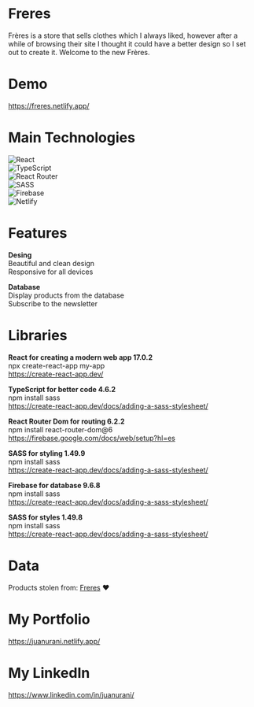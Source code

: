 # Freres
Frères is a store that sells clothes which I always liked, however after a while of browsing their site I thought it could have a better design so I set out to create it. Welcome to the new Frères.

# Demo
https://freres.netlify.app/

# Main Technologies
![React](https://img.shields.io/badge/react-%2320232a.svg?style=for-the-badge&logo=react&logoColor=%2361DAFB)<br>
![TypeScript](https://img.shields.io/badge/typescript-%23007ACC.svg?style=for-the-badge&logo=typescript&logoColor=white)<br>
![React Router](https://img.shields.io/badge/React_Router-CA4245?style=for-the-badge&logo=react-router&logoColor=white)<br>
![SASS](https://img.shields.io/badge/SASS-hotpink.svg?style=for-the-badge&logo=SASS&logoColor=white)<br>
![Firebase](https://img.shields.io/badge/firebase-%23039BE5.svg?style=for-the-badge&logo=firebase)<br>
![Netlify](https://img.shields.io/badge/netlify-%23000000.svg?style=for-the-badge&logo=netlify&logoColor=#00C7B7)

# Features
**Desing**<br>
Beautiful and clean design<br>
Responsive for all devices

**Database**<br>
Display products from the database<br>
Subscribe to the newsletter<br>

# Libraries
**React for creating a modern web app 17.0.2**<br>
npx create-react-app my-app<br>
https://create-react-app.dev/

**TypeScript for better code 4.6.2**<br>
npm install sass<br>
https://create-react-app.dev/docs/adding-a-sass-stylesheet/

**React Router Dom for routing 6.2.2**<br>
npm install react-router-dom@6<br>
https://firebase.google.com/docs/web/setup?hl=es

**SASS for styling 1.49.9**<br>
npm install sass<br>
https://create-react-app.dev/docs/adding-a-sass-stylesheet/

**Firebase for database 9.6.8**<br>
npm install sass<br>
https://create-react-app.dev/docs/adding-a-sass-stylesheet/

**SASS for styles 1.49.8**<br>
npm install sass<br>
https://create-react-app.dev/docs/adding-a-sass-stylesheet/

# Data
Products stolen from: <a href="https://freres.ar/" target="_blank">Freres</a> ❤️

# My Portfolio
https://juanurani.netlify.app/

# My LinkedIn
https://www.linkedin.com/in/juanurani/